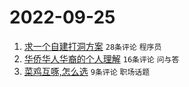 # 2022-09-25

1. [求一个自建打洞方案](https://www.v2ex.com/t/882721) `28条评论` `程序员`
1. [华侨华人华裔的个人理解](https://www.v2ex.com/t/882730) `16条评论` `问与答`
1. [菜鸡互啄,怎么选](https://www.v2ex.com/t/882729) `9条评论` `职场话题`
